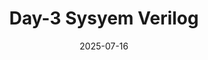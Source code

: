 ---
title: "Day-3 Sysyem Verilog" 
date: "2025-07-16"
thumbnail: "../../../assets/img/SystemVerilog/image.png"
---